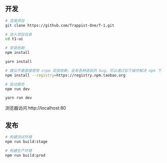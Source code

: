 ## 开发

```bash
# 克隆项目
git clone https://github.com/Trappist-One/T-1.git

# 进入项目目录
cd t1-ui

# 安装依赖
npm install

yarn install

# 建议不要直接使用 cnpm 安装依赖，会有各种诡异的 bug。可以通过如下操作解决 npm 下载速度慢的问题
npm install --registry=https://registry.npm.taobao.org

# 启动服务
npm run dev

yarn run dev
```

浏览器访问 http://localhost:80

## 发布

```bash
# 构建测试环境
npm run build:stage

# 构建生产环境
npm run build:prod
```